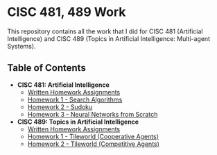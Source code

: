 # CISC 481, 489 Work

This repository contains all the work that I did for CISC 481 (Artificial 
Intelligence) and CISC 489 (Topics in Artificial Intelligence: Multi-agent 
Systems).

## Table of Contents

 - **CISC 481: Artificial Intelligence**
   - [Written Homework Assignments](481_written_hw/README.md)
   - [Homework 1 - Search Algorithms](481_program1/README.md)
   - [Homework 2 - 
     Sudoku](481_program2/README.md)
   - [Homework 3 - Neural Networks from Scratch](481_program3/README.md)
 - **CISC 489: Topics in Artificial Intelligence**
   - [Written Homework Assignments](489_written_hw/README.md) 
   - [Homework 1 - Tileworld (Cooperative Agents)](489_program1/README.md)
   - [Homework 2 - Tileworld (Competitive Agents)](489_program2/README.md)
